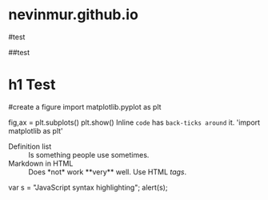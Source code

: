 # nevinmur.github.io

#test

##test
# h1 Test
#create a figure
import matplotlib.pyplot as plt


fig,ax = plt.subplots()
plt.show()
Inline `code` has `back-ticks around` it.
'import matplotlib as plt'
<dl>
  <dt>Definition list</dt>
  <dd>Is something people use sometimes.</dd>

  <dt>Markdown in HTML</dt>
  <dd>Does *not* work **very** well. Use HTML <em>tags</em>.</dd>
</dl>

var s = "JavaScript syntax highlighting";
alert(s);
